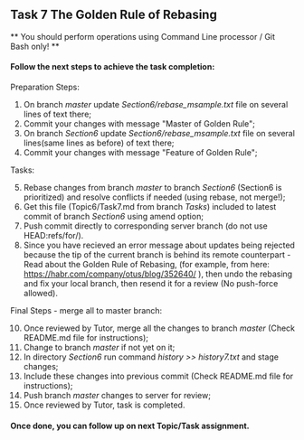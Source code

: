 ## Task 7 The Golden Rule of Rebasing

** You should perform operations using Command Line processor / Git Bash only! **

#### Follow the next steps to achieve the task completion:

Preparation Steps:

1.  On branch *master* update *Section6/rebase_msample.txt* file on several lines of text there;
2.  Commit your changes with message "Master of Golden Rule";
3.  On branch *Section6* update *Section6/rebase_msample.txt* file on several lines(same lines as before) of text there;
4.  Commit your changes with message "Feature of Golden Rule";

Tasks:

5.  Rebase changes from branch *master* to branch *Section6* (Section6 is prioritized) and resolve conflicts if needed (using rebase, not merge!);
6.  Get this file (Topic6/Task7.md from branch *Tasks*) included to latest commit of branch *Section6* using amend option;
7.  Push commit directly to corresponding server branch (do not use HEAD:refs/for/).
8.	Since you have recieved an error message about updates being rejected because the tip of the current branch is behind its remote counterpart -
    Read about the Golden Rule of Rebasing, (for example, from here: https://habr.com/company/otus/blog/352640/ ), 
    then undo the rebasing and fix your local branch, then resend it for a review (No push-force allowed).

Final Steps - merge all to master branch:

10. Once reviewed by Tutor, merge all the changes to branch *master* (Check README.md file for instructions);
11. Change to branch *master* if not yet on it;
12. In directory *Section6* run command *history >> history7.txt* and stage changes;
13.	Include these changes into previous commit (Check README.md file for instructions);
14.	Push branch *master* changes to server for review;
15. Once reviewed by Tutor, task is completed.

#### Once done, you can follow up on next Topic/Task assignment.